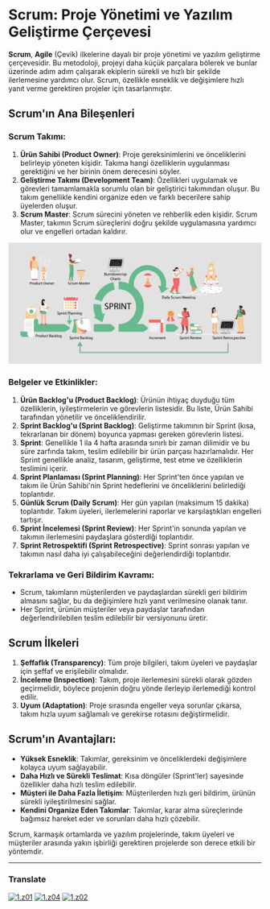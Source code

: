 # Scrum: Proje Yönetimi ve Yazılım Geliştirme Çerçevesi

**Scrum**, **Agile** (Çevik) ilkelerine dayalı bir proje yönetimi ve yazılım geliştirme çerçevesidir. Bu metodoloji, projeyi daha küçük parçalara bölerek ve bunlar üzerinde adım adım çalışarak ekiplerin sürekli ve hızlı bir şekilde ilerlemesine yardımcı olur. Scrum, özellikle esneklik ve değişimlere hızlı yanıt verme gerektiren projeler için tasarlanmıştır.

## Scrum'ın Ana Bileşenleri

### Scrum Takımı:

1. **Ürün Sahibi (Product Owner)**: Proje gereksinimlerini ve önceliklerini belirleyip yöneten kişidir. Takıma hangi özelliklerin uygulanması gerektiğini ve her birinin önem derecesini söyler.
2. **Geliştirme Takımı (Development Team)**: Özellikleri uygulamak ve görevleri tamamlamakla sorumlu olan bir geliştirici takımından oluşur. Bu takım genellikle kendini organize eden ve farklı becerilere sahip üyelerden oluşur.
3. **Scrum Master**: Scrum sürecini yöneten ve rehberlik eden kişidir. Scrum Master, takımın Scrum süreçlerini doğru şekilde uygulamasına yardımcı olur ve engelleri ortadan kaldırır.

[img1]: scrum.jpg (Scrum)
![img1]

### Belgeler ve Etkinlikler:

1. **Ürün Backlog'u (Product Backlog)**: Ürünün ihtiyaç duyduğu tüm özelliklerin, iyileştirmelerin ve görevlerin listesidir. Bu liste, Ürün Sahibi tarafından yönetilir ve önceliklendirilir.
2. **Sprint Backlog'u (Sprint Backlog)**: Geliştirme takımının bir Sprint (kısa, tekrarlanan bir dönem) boyunca yapması gereken görevlerin listesi.
3. **Sprint**: Genellikle 1 ila 4 hafta arasında sınırlı bir zaman dilimidir ve bu süre zarfında takım, teslim edilebilir bir ürün parçası hazırlamalıdır. Her Sprint genellikle analiz, tasarım, geliştirme, test etme ve özelliklerin teslimini içerir.
4. **Sprint Planlaması (Sprint Planning)**: Her Sprint'ten önce yapılan ve takım ile Ürün Sahibi'nin Sprint hedeflerini ve önceliklerini belirlediği toplantıdır.
5. **Günlük Scrum (Daily Scrum)**: Her gün yapılan (maksimum 15 dakika) toplantıdır. Takım üyeleri, ilerlemelerini raporlar ve karşılaştıkları engelleri tartışır.
6. **Sprint İncelemesi (Sprint Review)**: Her Sprint'in sonunda yapılan ve takımın ilerlemesini paydaşlara gösterdiği toplantıdır.
7. **Sprint Retrospektifi (Sprint Retrospective)**: Sprint sonrası yapılan ve takımın nasıl daha iyi çalışabileceğini değerlendirdiği toplantıdır.

### Tekrarlama ve Geri Bildirim Kavramı:

- Scrum, takımların müşterilerden ve paydaşlardan sürekli geri bildirim almasını sağlar, bu da değişimlere hızlı yanıt verilmesine olanak tanır.
- Her Sprint, ürünün müşteriler veya paydaşlar tarafından değerlendirilebilen teslim edilebilir bir versiyonunu üretir.

## Scrum İlkeleri

1. **Şeffaflık (Transparency)**: Tüm proje bilgileri, takım üyeleri ve paydaşlar için şeffaf ve erişilebilir olmalıdır.
2. **İnceleme (Inspection)**: Takım, proje ilerlemesini sürekli olarak gözden geçirmelidir, böylece projenin doğru yönde ilerleyip ilerlemediği kontrol edilir.
3. **Uyum (Adaptation)**: Proje sırasında engeller veya sorunlar çıkarsa, takım hızla uyum sağlamalı ve gerekirse rotasını değiştirmelidir.

## Scrum'ın Avantajları:

- **Yüksek Esneklik**: Takımlar, gereksinim ve önceliklerdeki değişimlere kolayca uyum sağlayabilir.
- **Daha Hızlı ve Sürekli Teslimat**: Kısa döngüler (Sprint'ler) sayesinde özellikler daha hızlı teslim edilebilir.
- **Müşteri ile Daha Fazla İletişim**: Müşterilerden hızlı geri bildirim, ürünün sürekli iyileştirilmesini sağlar.
- **Kendini Organize Eden Takımlar**: Takımlar, karar alma süreçlerinde bağımsız hareket eder ve sorunları daha hızlı çözebilir.

Scrum, karmaşık ortamlarda ve yazılım projelerinde, takım üyeleri ve müşteriler arasında yakın işbirliği gerektiren projelerde son derece etkili bir yöntemdir.

----

[z01]: README.md
[z02]: README-az.md
[z03]: README-tr.md
[z04]: README-fa.md

[1.z01]: https://raw.githubusercontent.com/samadelmakchi/samadelmakchi/main/flag/en.svg (English)
[1.z02]: https://raw.githubusercontent.com/samadelmakchi/samadelmakchi/main/flag/az.svg (Azərbaycani)
[1.z03]: https://raw.githubusercontent.com/samadelmakchi/samadelmakchi/main/flag/tr.svg (Türkisch)
[1.z04]: https://raw.githubusercontent.com/samadelmakchi/samadelmakchi/main/flag/fa.svg (فارسی)

### Translate
[![1.z01]][z01] [![1.z04]][z04] [![1.z02]][z02] 
